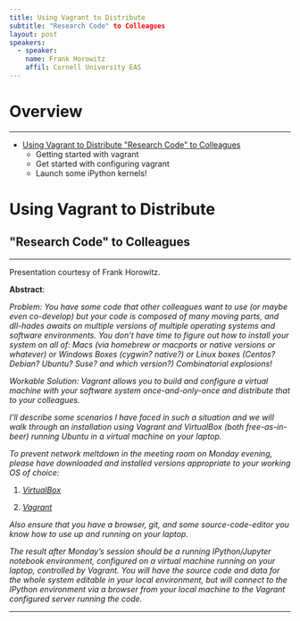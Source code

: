 ```yaml
---
title: Using Vagrant to Distribute
subtitle: "Research Code" to Colleagues
layout: post
speakers:
  - speaker:
    name: Frank Horowitz
    affil: Cornell University EAS
---
```


# Overview
--------------------------------------------------------------------------------
- [Using Vagrant to Distribute "Research Code" to Colleagues](#using-vagrant-to-distribute-research-code-to-colleauges)
    - Getting started with vagrant
    - Get started with configuring vagrant
    - Launch some iPython kernels!

# Using Vagrant to Distribute

## "Research Code" to Colleagues
--------------------------------------------------------------------------------

Presentation courtesy of Frank Horowitz.

**Abstract**:

_Problem: You have some code that other colleagues want to *use* (or maybe even co-develop) but your code is composed of many moving parts, and dll-hades awaits on multiple versions of multiple operating systems and software environments. You don’t have time to figure out *how* to install your system on all of: Macs (via homebrew or macports or native versions or whatever) or Windows Boxes (cygwin? native?) or Linux boxes (Centos? Debian? Ubuntu? Suse? and which version?) Combinatorial explosions!_

_Workable Solution: Vagrant allows you to build and configure a virtual machine with your software system *once-and-only-once* and distribute that to your colleagues._

_I’ll describe some scenarios I have faced in such a situation and we will walk through an installation using Vagrant and VirtualBox (both free-as-in-beer) running Ubuntu in a virtual machine on your laptop._

_To prevent network meltdown in the meeting room on Monday evening, please have downloaded and installed versions appropriate to your working OS of choice:_

1. _[VirtualBox](https://www.virtualbox.org/wiki/Downloads)_

2. _[Vagrant](https://www.vagrantup.com/downloads.html)_

_Also ensure that you have a browser, git, and some source-code-editor you know how to use up and running on your laptop._

_The result after Monday’s session should be a running IPython/Jupyter notebook environment, configured on a virtual machine running on your laptop, controlled by Vagrant. You will have the source code and data for the whole system editable in your local environment, but will connect to the IPython environment via a browser from your local machine to the Vagrant configured server running the code._

--------------------------------------------------------------------------------

<script async class="speakerdeck-embed" data-id="e4388ff6056d46628633a9979dee0c04" data-ratio="1.29456384323641" src="//speakerdeck.com/assets/embed.js"></script>

